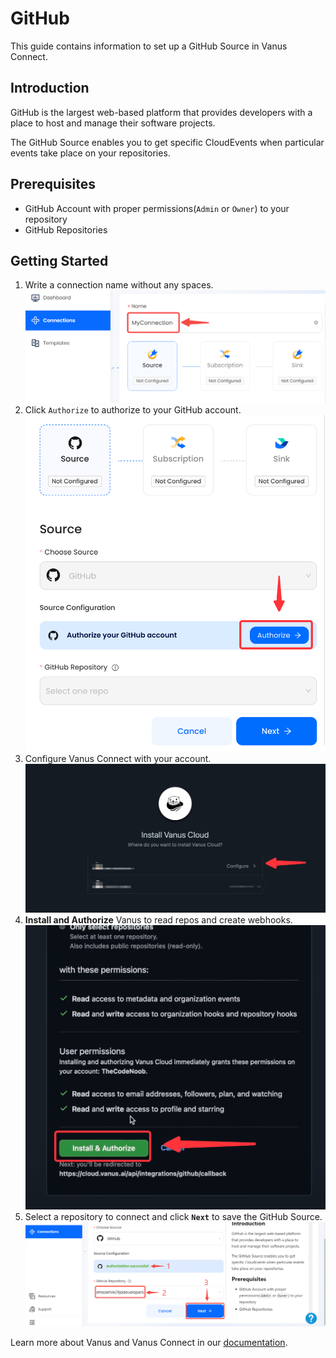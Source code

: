 # GitHub

This guide contains information to set up a GitHub Source in Vanus Connect.

## Introduction

GitHub is the largest web-based platform that provides developers with a place to host and manage their software projects.

The GitHub Source enables you to get specific CloudEvents when particular events take place on your repositories.

## Prerequisites

- GitHub Account with proper permissions(`Admin` or `Owner`) to your repository
- GitHub Repositories

## Getting Started

1. Write a connection name without any spaces.
   ![img.png](images/connection.png)
2. Click `Authorize` to authorize to your GitHub account.
![img.png](images/img.png)
3. Configure Vanus Connect with your account.
![](images/selconfig.png)
4. **Install and Authorize** Vanus to read repos and create webhooks.
![](images/authorizw.png)
5. Select a repository to connect and click **`Next`** to save the GitHub Source.
![](images/selectrepo.png)


Learn more about Vanus and Vanus Connect in our [documentation](https://docs.vanus.ai).
